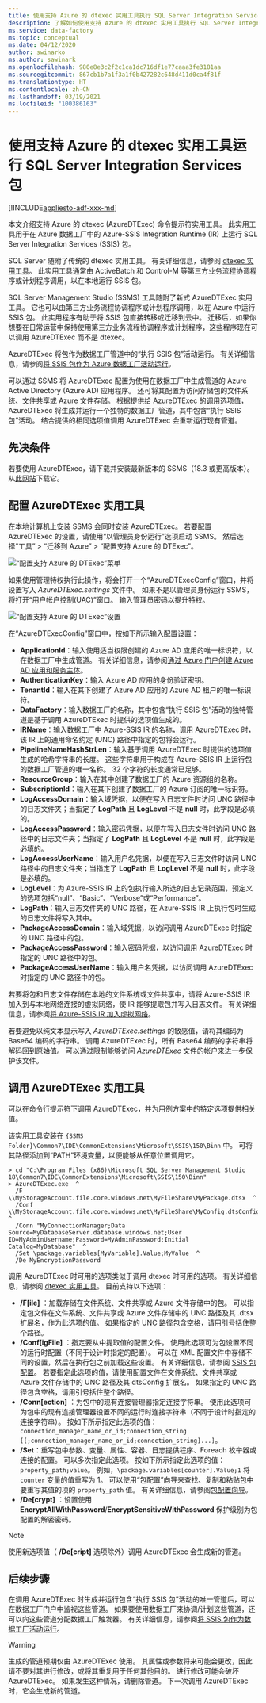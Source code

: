 ```yaml
---
title: 使用支持 Azure 的 dtexec 实用工具执行 SQL Server Integration Services (SSIS) 包
description: 了解如何使用支持 Azure 的 dtexec 实用工具执行 SQL Server Integration Services (SSIS) 包。
ms.service: data-factory
ms.topic: conceptual
ms.date: 04/12/2020
author: swinarko
ms.author: sawinark
ms.openlocfilehash: 980e8e3c2f2c1ca1dc716df1e77caaa3fe3181aa
ms.sourcegitcommit: 867cb1b7a1f3a1f0b427282c648d411d0ca4f81f
ms.translationtype: HT
ms.contentlocale: zh-CN
ms.lasthandoff: 03/19/2021
ms.locfileid: "100386163"
---
```

# <a name="run-sql-server-integration-services-packages-with-the-azure-enabled-dtexec-utility"></a>使用支持 Azure 的 dtexec 实用工具运行 SQL Server Integration Services 包

[!INCLUDE[appliesto-adf-xxx-md](includes/appliesto-adf-xxx-md.md)]

本文介绍支持 Azure 的 dtexec (AzureDTExec) 命令提示符实用工具。 此实用工具用于在 Azure 数据工厂中的 Azure-SSIS Integration Runtime (IR) 上运行 SQL Server Integration Services (SSIS) 包。

SQL Server 随附了传统的 dtexec 实用工具。 有关详细信息，请参阅 [dtexec 实用工具](/sql/integration-services/packages/dtexec-utility)。 此实用工具通常由 ActiveBatch 和 Control-M 等第三方业务流程协调程序或计划程序调用，以在本地运行 SSIS 包。 

SQL Server Management Studio (SSMS) 工具随附了新式 AzureDTExec 实用工具。 它也可以由第三方业务流程协调程序或计划程序调用，以在 Azure 中运行 SSIS 包。 此实用程序有助于将 SSIS 包直接转移或迁移到云中。 迁移后，如果你想要在日常运营中保持使用第三方业务流程协调程序或计划程序，这些程序现在可以调用 AzureDTExec 而不是 dtexec。

AzureDTExec 将包作为数据工厂管道中的“执行 SSIS 包”活动运行。 有关详细信息，请参阅[将 SSIS 包作为 Azure 数据工厂活动运行](./how-to-invoke-ssis-package-ssis-activity.md)。 

可以通过 SSMS 将 AzureDTExec 配置为使用在数据工厂中生成管道的 Azure Active Directory (Azure AD) 应用程序。 还可将其配置为访问存储包的文件系统、文件共享或 Azure 文件存储。 根据提供给 AzureDTExec 的调用选项值，AzureDTExec 将生成并运行一个独特的数据工厂管道，其中包含“执行 SSIS 包”活动。 结合提供的相同选项值调用 AzureDTExec 会重新运行现有管道。

## <a name="prerequisites"></a>先决条件
若要使用 AzureDTExec，请下载并安装最新版本的 SSMS（18.3 或更高版本）。 从[此网站](/sql/ssms/download-sql-server-management-studio-ssms)下载它。

## <a name="configure-the-azuredtexec-utility"></a>配置 AzureDTExec 实用工具
在本地计算机上安装 SSMS 会同时安装 AzureDTExec。 若要配置 AzureDTExec 的设置，请使用“以管理员身份运行”选项启动 SSMS。  然后选择“工具” > “迁移到 Azure” > “配置支持 Azure 的 DTExec”。   

![“配置支持 Azure 的 DTExec”菜单](media/how-to-invoke-ssis-package-azure-enabled-dtexec/ssms-azure-enabled-dtexec-menu.png)

如果使用管理特权执行此操作，将会打开一个“AzureDTExecConfig”窗口，并将设置写入 *AzureDTExec.settings* 文件中。  如果不是以管理员身份运行 SSMS，将打开“用户帐户控制(UAC)”窗口。 输入管理员密码以提升特权。

![“配置支持 Azure 的 DTExec”设置](media/how-to-invoke-ssis-package-azure-enabled-dtexec/ssms-azure-enabled-dtexec-settings.png)

在“AzureDTExecConfig”窗口中，按如下所示输入配置设置： 

- **ApplicationId**：输入使用适当权限创建的 Azure AD 应用的唯一标识符，以在数据工厂中生成管道。 有关详细信息，请参阅[通过 Azure 门户创建 Azure AD 应用和服务主体](../active-directory/develop/howto-create-service-principal-portal.md)。
- **AuthenticationKey**：输入 Azure AD 应用的身份验证密钥。
- **TenantId**：输入在其下创建了 Azure AD 应用的 Azure AD 租户的唯一标识符。
- **DataFactory**：输入数据工厂的名称，其中包含“执行 SSIS 包”活动的独特管道是基于调用 AzureDTExec 时提供的选项值生成的。
- **IRName**：输入数据工厂中 Azure-SSIS IR 的名称，调用 AzureDTExec 时，该 IR 上的通用命名约定 (UNC) 路径中指定的包将会运行。
- **PipelineNameHashStrLen**：输入基于调用 AzureDTExec 时提供的选项值生成的哈希字符串的长度。 这些字符串用于构成在 Azure-SSIS IR 上运行包的数据工厂管道的唯一名称。 32 个字符的长度通常已足够。
- **ResourceGroup**：输入在其中创建了数据工厂的 Azure 资源组的名称。
- **SubscriptionId**：输入在其下创建了数据工厂的 Azure 订阅的唯一标识符。
- **LogAccessDomain**：输入域凭据，以便在写入日志文件时访问 UNC 路径中的日志文件夹；当指定了 **LogPath** 且 **LogLevel** 不是 **null** 时，此字段是必填的。
- **LogAccessPassword**：输入密码凭据，以便在写入日志文件时访问 UNC 路径中的日志文件夹；当指定了 **LogPath** 且 **LogLevel** 不是 **null** 时，此字段是必填的。
- **LogAccessUserName**：输入用户名凭据，以便在写入日志文件时访问 UNC 路径中的日志文件夹；当指定了 **LogPath** 且 **LogLevel** 不是 **null** 时，此字段是必填的。
- **LogLevel**：为 Azure-SSIS IR 上的包执行输入所选的日志记录范围，预定义的选项包括“null”、“Basic”、“Verbose”或“Performance”。    
- **LogPath**：输入日志文件夹的 UNC 路径，在 Azure-SSIS IR 上执行包时生成的日志文件将写入其中。
- **PackageAccessDomain**：输入域凭据，以访问调用 AzureDTExec 时指定的 UNC 路径中的包。
- **PackageAccessPassword**：输入密码凭据，以访问调用 AzureDTExec 时指定的 UNC 路径中的包。
- **PackageAccessUserName**：输入用户名凭据，以访问调用 AzureDTExec 时指定的 UNC 路径中的包。

若要将包和日志文件存储在本地的文件系统或文件共享中，请将 Azure-SSIS IR 加入到与本地网络连接的虚拟网络，使 IR 能够提取包并写入日志文件。 有关详细信息，请参阅[将 Azure-SSIS IR 加入虚拟网络](./join-azure-ssis-integration-runtime-virtual-network.md)。

若要避免以纯文本显示写入 *AzureDTExec.settings* 的敏感值，请将其编码为 Base64 编码的字符串。 调用 AzureDTExec 时，所有 Base64 编码的字符串将解码回到原始值。 可以通过限制能够访问 *AzureDTExec* 文件的帐户来进一步保护该文件。

## <a name="invoke-the-azuredtexec-utility"></a>调用 AzureDTExec 实用工具
可以在命令行提示符下调用 AzureDTExec，并为用例方案中的特定选项提供相关值。

该实用工具安装在 `{SSMS Folder}\Common7\IDE\CommonExtensions\Microsoft\SSIS\150\Binn` 中。 可将其路径添加到“PATH”环境变量，以便能够从任意位置调用它。

```dos
> cd "C:\Program Files (x86)\Microsoft SQL Server Management Studio 18\Common7\IDE\CommonExtensions\Microsoft\SSIS\150\Binn"
> AzureDTExec.exe  ^
  /F \\MyStorageAccount.file.core.windows.net\MyFileShare\MyPackage.dtsx  ^
  /Conf \\MyStorageAccount.file.core.windows.net\MyFileShare\MyConfig.dtsConfig  ^
  /Conn "MyConnectionManager;Data Source=MyDatabaseServer.database.windows.net;User ID=MyAdminUsername;Password=MyAdminPassword;Initial Catalog=MyDatabase"  ^
  /Set \package.variables[MyVariable].Value;MyValue  ^
  /De MyEncryptionPassword
```

调用 AzureDTExec 时可用的选项类似于调用 dtexec 时可用的选项。 有关详细信息，请参阅 [dtexec 实用工具](/sql/integration-services/packages/dtexec-utility)。 目前支持以下选项：

- **/F[ile]** ：加载存储在文件系统、文件共享或 Azure 文件存储中的包。 可以指定包文件在文件系统、文件共享或 Azure 文件存储中的 UNC 路径及其 .dtsx 扩展名，作为此选项的值。 如果指定的 UNC 路径包含空格，请用引号括住整个路径。
- **/Conf[igFile]** ：指定要从中提取值的配置文件。 使用此选项可为包设置不同的运行时配置（不同于设计时指定的配置）。 可以在 XML 配置文件中存储不同的设置，然后在执行包之前加载这些设置。 有关详细信息，请参阅 [SSIS 包配置](/sql/integration-services/packages/package-configurations)。 若要指定此选项的值，请使用配置文件在文件系统、文件共享或 Azure 文件存储中的 UNC 路径及其 dtsConfig 扩展名。 如果指定的 UNC 路径包含空格，请用引号括住整个路径。
- **/Conn[ection]** ：为包中的现有连接管理器指定连接字符串。 使用此选项可为包中的现有连接管理器设置不同的运行时连接字符串（不同于设计时指定的连接字符串）。 按如下所示指定此选项的值：`connection_manager_name_or_id;connection_string [[;connection_manager_name_or_id;connection_string]...]`。
- **/Set**：重写包中参数、变量、属性、容器、日志提供程序、Foreach 枚举器或连接的配置。 可以多次指定此选项。 按如下所示指定此选项的值：`property_path;value`。 例如，`\package.variables[counter].Value;1` 将 `counter` 变量的值重写为 1。 可以使用“包配置”向导来查找、复制和粘贴包中要重写其值的项的 `property_path` 值。  有关详细信息，请参阅[包配置向导](/sql/integration-services/packages/legacy-package-deployment-ssis)。
- **/De[crypt]** ：设置使用 **EncryptAllWithPassword**/**EncryptSensitiveWithPassword** 保护级别为包配置的解密密码。

> [!NOTE]
> 使用新选项值（ **/De[cript]** 选项除外）调用 AzureDTExec 会生成新的管道。

## <a name="next-steps"></a>后续步骤

在调用 AzureDTExec 时生成并运行包含“执行 SSIS 包”活动的唯一管道后，可以在数据工厂门户中监视这些管道。 如果要使用数据工厂来协调/计划这些管道，还可以向这些管道分配数据工厂触发器。 有关详细信息，请参阅[将 SSIS 包作为数据工厂活动运行](./how-to-invoke-ssis-package-ssis-activity.md)。

> [!WARNING]
> 生成的管道预期仅由 AzureDTExec 使用。 其属性或参数将来可能会更改，因此请不要对其进行修改，或将其重复用于任何其他目的。 进行修改可能会破坏 AzureDTExec。 如果发生这种情况，请删除管道。 下一次调用 AzureDTExec 时，它会生成新的管道。